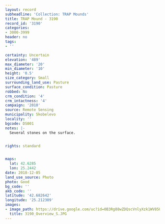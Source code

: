 ```yaml
---
layout: record
subheadline: 'Collection: TRAP Mounds'
title: TRAP Mound - 3190
record_id: '3190'
categories:
- 3000-3999
header: no
tags:
- ''

certainty: Uncertain
elevation: '489'
max_diameter: '20'
min_diameter: '10'
height: '0.5'
size_category: Small
surrounding_land_use: Pasture
surface_condition: Pasture
robbed: No
crm_condition: '4'
crm_intactness: '4'
campaign: '2010'
source: Remote Sensing
municipality: Skobelevo
locality: ''
bgcode: DS001
notes: |-
  Several stones on the surface.


rights: standard


maps:
  lat: 42.6285
  lon: 25.2442
date: 2018-12-05
land_use_source: Photo
photo: Good
bg_code: ''
akb_code: ''
latitude: '42.682642'
longitude: '25.212309'
images:
- image_path: https://drive.google.com/uc?id=0B3Rg88wZDQscVnlyXzk1WV85UEU
  title: 3190_Overview_S.JPG
---
```

